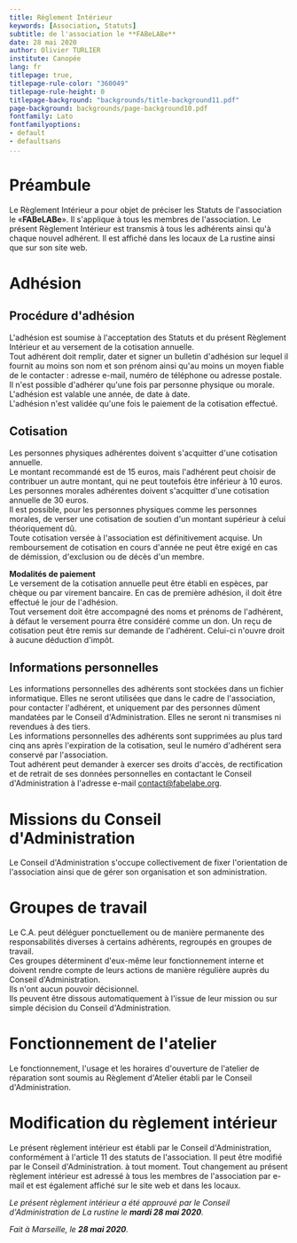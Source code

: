 ```yaml
---
title: Règlement Intérieur
keywords: [Association, Statuts]
subtitle: de l'association le **FABeLABe**
date: 28 mai 2020
author: Olivier TURLIER
institute: Canopée
lang: fr
titlepage: true,
titlepage-rule-color: "360049"
titlepage-rule-height: 0
titlepage-background: "backgrounds/title-background11.pdf"
page-background: backgrounds/page-background10.pdf
fontfamily: Lato
fontfamilyoptions: 
- default
- defaultsans
...
```


<!-- # Règlements de l'association **FABeLABe** -->

# Préambule

Le Règlement Intérieur a pour objet de préciser les Statuts de l'association le «**FABeLABe**». Il s'applique à tous les membres de l'association. Le présent Règlement Intérieur est transmis à tous les adhérents ainsi qu'à chaque nouvel adhérent. Il est affiché dans les locaux de La rustine ainsi que sur son site web.

# Adhésion

## Procédure d'adhésion

L'adhésion est soumise à l'acceptation des Statuts et du présent Règlement Intérieur et au versement de la cotisation annuelle.  
Tout adhérent doit remplir, dater et signer un bulletin d'adhésion sur lequel il fournit au moins son nom et son prénom ainsi qu'au moins un moyen fiable de le contacter : adresse e-mail, numéro de téléphone ou adresse postale.  
Il n'est possible d'adhérer qu'une fois par personne physique ou morale.  
L'adhésion est valable une année, de date à date.  
L'adhésion n'est validée qu'une fois le paiement de la cotisation effectué.  

## Cotisation

Les personnes physiques adhérentes doivent s'acquitter d'une cotisation annuelle.  
Le montant recommandé est de 15 euros, mais l'adhérent peut choisir de contribuer un autre montant, qui ne peut toutefois être inférieur à 10 euros.  
Les personnes morales adhérentes doivent s'acquitter d'une cotisation annuelle de 30 euros.  
Il est possible, pour les personnes physiques comme les personnes morales, de verser une cotisation de soutien d'un montant supérieur à celui théoriquement dû.  
Toute cotisation versée à l'association est définitivement acquise. Un remboursement de cotisation en cours d'année ne peut être exigé en cas de démission, d'exclusion ou de décès d'un membre.

**Modalités de paiement**  
Le versement de la cotisation annuelle peut être établi en espèces, par chèque ou par virement bancaire. En cas de première adhésion, il doit être effectué le jour de l'adhésion.  
Tout versement doit être accompagné des noms et prénoms de l'adhérent, à défaut le versement pourra être considéré comme un don. Un reçu de cotisation peut être remis sur demande de l'adhérent.  Celui-ci n'ouvre droit à aucune déduction d'impôt.

## Informations personnelles

Les informations personnelles des adhérents sont stockées dans un fichier informatique. Elles ne seront utilisées que dans le cadre de l'association, pour contacter l'adhérent, et uniquement par des personnes dûment mandatées par le Conseil d'Administration. Elles ne seront ni transmises ni revendues à des tiers.  
Les informations personnelles des adhérents sont supprimées au plus tard cinq ans après l'expiration de la cotisation, seul le numéro d'adhérent sera conservé par l'association.  
Tout adhérent peut demander à exercer ses droits d'accès, de rectification et de retrait de ses données personnelles en contactant le Conseil d'Administration à l'adresse e-mail contact@fabelabe.org.

# Missions du Conseil d'Administration

Le Conseil d'Administration s'occupe collectivement de fixer l'orientation de l'association ainsi que de gérer son organisation et son administration.

# Groupes de travail

Le C.A. peut déléguer ponctuellement ou de manière permanente des responsabilités diverses à certains adhérents, regroupés en groupes de travail.  
Ces groupes déterminent d'eux-même leur fonctionnement interne et doivent rendre compte de leurs actions de manière régulière auprès du Conseil d'Administration.  
Ils n'ont aucun pouvoir décisionnel.  
Ils peuvent être dissous automatiquement à l'issue de leur mission ou sur simple décision du Conseil d'Administration.

# Fonctionnement de l'atelier

Le fonctionnement, l'usage et les horaires d'ouverture de l'atelier de réparation sont soumis au Règlement d'Atelier établi par le Conseil d'Administration.

# Modification du règlement intérieur

Le présent règlement intérieur est établi par le Conseil d'Administration, conformément à l'article 11 des statuts de l'association. Il peut être modifié par le Conseil d'Administration. à tout moment. Tout changement au présent règlement intérieur est adressé à tous les membres de l'association par e-mail et est également affiché sur le site web et dans les locaux.  

*Le présent règlement intérieur a été approuvé par le Conseil d'Administration de La rustine le **mardi 28 mai 2020**.*

*Fait à Marseille, le **28 mai 2020**.*


<!-- 
compilation fichier MARKDOWN en fichier PDF (.md -> .pdf) :
$ pandoc .\asso-reglements.md -o .\asso-reglements.pdf --from markdown -N  --pdf-engine=xelatex --template=eisvogel.tex
-->